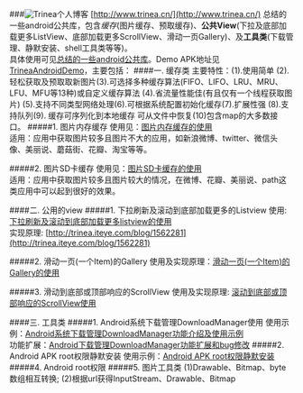 ###![Trinea](http://www.trinea.cn/favicon.ico)个人博客  [http://www.trinea.cn/](http://www.trinea.cn/)
总结的一些android公共库，包含*缓存*(图片缓存、预取缓存)、**公共View**(下拉及底部加载更多ListView、底部加载更多ScrollView、滑动一页Gallery)、及**工具类**(下载管理、静默安装、shell工具类等等)。  
具体使用可见[总结的一些android公共库](http://trinea.iteye.com/blog/1564055)。Demo APK地址见[TrineaAndroidDemo](https://code.google.com/p/trinea-android-demo/)，主要包括：
####一. 缓存类
主要特性：(1).使用简单 (2). 轻松获取及预取取新图片(3).可选择多种缓存算法(FIFO、LIFO、LRU、MRU、LFU、MFU等13种)或自定义缓存算法 (4).省流量性能佳(有且仅有一个线程获取图片) (5).支持不同类型网络处理(6).可根据系统配置初始化缓存(7).扩展性强 (8).支持队列(9). 缓存可序列化到本地缓存 可从文件中恢复(10)包含map的大多数接口。
#####1. 图片内存缓存
使用见：[图片内存缓存的使用](http://www.trinea.cn/?p=704)  
适用：应用中获取图片较多且图片不大的应用，如新浪微博、twitter、微信头像、美丽说、蘑菇街、花瓣、淘宝等等。

#####2. 图片SD卡缓存
使用见：[图片SD卡缓存的使用](http://trinea.iteye.com/blog/1595423)  
适用：应用中获取图片较多且图片较大的情况，在微博、花瓣、美丽说、path这类应用中可以起到很好的效果。

####二. 公用的view
#####1. 下拉刷新及滚动到底部加载更多的Listview
使用: [下拉刷新及滚动到底部加载更多listview的使用](http://www.trinea.cn/android/滚动到底部加载更多及下拉刷新listview的使用)  
实现原理: [http://trinea.iteye.com/blog/1562281](http://trinea.iteye.com/blog/1562281)

#####2. 滑动一页(一个Item)的Gallery
使用及实现原理：[滑动一页(一个Item)的Gallery的使用](http://www.trinea.cn/android/gallery%E6%BB%91%E5%8A%A8%E4%B8%80%E9%A1%B5%E4%B8%80%E4%B8%AAitem%E6%95%88%E6%9E%9C/)

#####3. 滑动到底部或顶部响应的ScrollView
使用及实现原理: [滚动到底部或顶部响应的ScrollView使用](http://www.trinea.cn/android/%E6%BB%9A%E5%8A%A8%E5%88%B0%E5%BA%95%E9%83%A8%E6%88%96%E9%A1%B6%E9%83%A8%E5%93%8D%E5%BA%94%E7%9A%84scrollview%E4%BD%BF%E7%94%A8/)


####三. 工具类
#####1. Android系统下载管理DownloadManager使用
使用示例：[Android系统下载管理DownloadManager功能介绍及使用示例](http://www.trinea.cn/android/android%E7%B3%BB%E7%BB%9F%E4%B8%8B%E8%BD%BD%E7%AE%A1%E7%90%86downloadmanager%E5%8A%9F%E8%83%BD%E4%BB%8B%E7%BB%8D%E5%8F%8A%E4%BD%BF%E7%94%A8%E7%A4%BA%E4%BE%8B/)  
功能扩展：[Android下载管理DownloadManager功能扩展和bug修改](http://www.trinea.cn/android/android%E4%B8%8B%E8%BD%BD%E7%AE%A1%E7%90%86downloadmanager%E5%8A%9F%E8%83%BD%E5%A2%9E%E5%BC%BA%E5%92%8Cbug%E4%BF%AE%E6%94%B9/)
#####2. Android APK root权限静默安装
使用示例：[Android APK root权限静默安装](http://www.trinea.cn/android/android%E5%B8%B8%E7%94%A8%E4%BB%A3%E7%A0%81%E4%B9%8Bapk-root%E6%9D%83%E9%99%90%E9%9D%99%E9%BB%98%E5%AE%89%E8%A3%85/)
#####4. Android root权限
#####5. 图片工具类
(1)Drawable、Bitmap、byte数组相互转换; (2)根据url获得InputStream、Drawable、Bitmap
